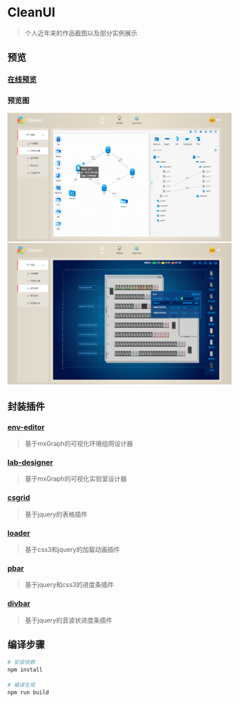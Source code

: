 # CleanUI

> 个人近年来的作品截图以及部分实例展示

## 预览

### [在线预览](https://igonglei.github.io/clean-ui/)

### 预览图
<p>
  <a href="https://igonglei.github.io/clean-ui/editor.html" target="_blank">
    <img src="https://raw.githubusercontent.com/igonglei/clean-ui/master/screenshots/editor.png">
  </a>
  <a href="https://igonglei.github.io/clean-ui/lab.html" target="_blank">
    <img src="https://raw.githubusercontent.com/igonglei/clean-ui/master/screenshots/lab.png">
  </a>
</p>

## 封装插件

### [env-editor](https://github.com/igonglei/env-editor)
> 基于mxGraph的可视化环境组网设计器

### [lab-designer](https://github.com/igonglei/lab-designer)
> 基于mxGraph的可视化实验室设计器

### [csgrid](https://github.com/igonglei/csgrid)
> 基于jquery的表格插件

### [loader](https://github.com/igonglei/loader)
> 基于css3和jquery的加载动画插件

### [pbar](https://github.com/igonglei/pbar)
> 基于jquery和css3的进度条插件

### [divbar](https://github.com/igonglei/divbar)
> 基于jquery的音波状进度条插件

## 编译步骤

``` bash
# 安装依赖
npm install

# 编译生成
npm run build
```
